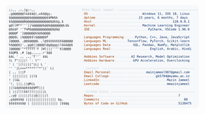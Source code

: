 <picture>
  <source srcset="https://raw.githubusercontent.com/mmazinjameel/mmazinjameel/main/dark_mode.svg?v=1747011271" media="(prefers-color-scheme: dark)">
  <img src="https://raw.githubusercontent.com/mmazinjameel/mmazinjameel/main/light_mode.svg?v=1747011271">
</picture>
